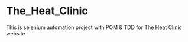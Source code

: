 # The_Heat_Clinic
This is selenium automation project with POM &amp; TDD for The Heat Clinic website
